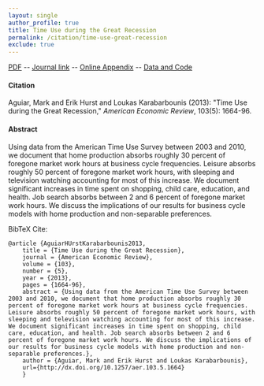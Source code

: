 ```yaml
---
layout: single 
author_profile: true 
title: Time Use during the Great Recession 
permalink: /citation/time-use-great-recession
exclude: true
---
```


[PDF](https://markaguiar.github.io/files/TUGR.pdf) -- [Journal link](http://dx.doi.org/10.1257/aer.103.5.1664) -- [Online Appendix](https://markaguiar.github.io/files/time_appendix.pdf) -- [Data and Code](https://github.com/markaguiar/Time-Use-Great-Recession)
#### Citation

Aguiar, Mark and Erik Hurst and Loukas Karabarbounis (2013): "Time Use during the Great Recession," *American Economic Review*, 103(5): 1664-96.

#### Abstract

Using data from the American Time Use Survey between 2003 and 2010, we document that home production absorbs roughly 30 percent of foregone market work hours at business cycle frequencies. Leisure absorbs roughly 50 percent of foregone market work hours, with sleeping and television watching accounting for most of this increase. We document significant increases in time spent on shopping, child care, education, and health. Job search absorbs between 2 and 6 percent of foregone market work hours. We discuss the implications of our results for business cycle models with home production and non-separable preferences.

BibTeX Cite:

	@article {AguiarHUrstKarabarbounis2013,
		title = {Time Use during the Great Recession},
		journal = {American Economic Review},
		volume = {103},
		number = {5},
		year = {2013},
		pages = {1664-96},
		abstract = {Using data from the American Time Use Survey between 2003 and 2010, we document that home production absorbs roughly 30 percent of foregone market work hours at business cycle frequencies. Leisure absorbs roughly 50 percent of foregone market work hours, with sleeping and television watching accounting for most of this increase. We document significant increases in time spent on shopping, child care, education, and health. Job search absorbs between 2 and 6 percent of foregone market work hours. We discuss the implications of our results for business cycle models with home production and non-separable preferences.},
		author = {Aguiar, Mark and Erik Hurst and Loukas Karabarbounis},
		url={http://dx.doi.org/10.1257/aer.103.5.1664}
		}